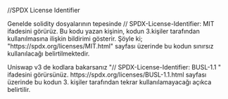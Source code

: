 //SPDX License Identifier
<p>Genelde  solidity dosyalarının tepesinde // SPDX-License-Identifier: MIT  ifadesini görürüz. Bu kodu yazan kişinin, kodun 3.kişiler tarafından
kullanılmasına ilişkin bildirimi gösterir. Şöyle ki; "https://spdx.org/licenses/MIT.html" sayfası üzerinde bu kodun sınırsız kullanılacağı belirtilmektedir.</p>
<p>Uniswap v3 de kodlara bakarsanız "// SPDX-License-Identifier: BUSL-1.1 " ifadesini görürsünüz. https://spdx.org/licenses/BUSL-1.1.html sayfası üzerinde bu kodun 3. kişiler tarafından
tekrar kullanılamayacağı açıkca belirtilir.</p>
